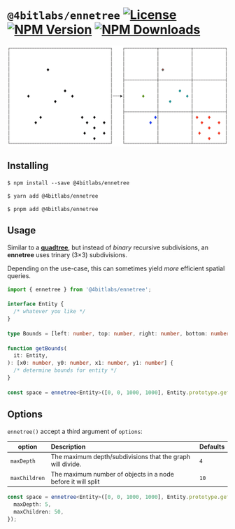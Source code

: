 # `@4bitlabs/ennetree` [![License][license]][npm] [![NPM Version][version]][npm] [![NPM Downloads][dl]][npm]

![Ennetree split illustration][ennetree-split-img]

## Installing

```shell
$ npm install --save @4bitlabs/ennetree
```

```shell
$ yarn add @4bitlabs/ennetree
```

```shell
$ pnpm add @4bitlabs/ennetree
```

## Usage

Similar to a [**quadtree**][quadtree], but instead of _binary_ recursive subdivisions, an **ennetree** uses trinary (3&times;3) subdivisions.

Depending on the use-case, this can sometimes yield _more_ efficient spatial queries.

```ts
import { ennetree } from '@4bitlabs/ennetree';

interface Entity {
  /* whatever you like */
}

type Bounds = [left: number, top: number, right: number, bottom: number];

function getBounds(
  it: Entity,
): [x0: number, y0: number, x1: number, y1: number] {
  /* determine bounds for entity */
}

const space = ennetree<Entity>([0, 0, 1000, 1000], Entity.prototype.getBounds);
```

## Options

`ennetree()` accept a third argument of `options`:

| option        | Description                                                  | Defaults |
| ------------- | :----------------------------------------------------------- | -------- |
| `maxDepth`    | The maximum depth/subdivisions that the graph will divide.   | `4`      |
| `maxChildren` | The maximum number of objects in a node before it will split | `10`     |

```ts
const space = ennetree<Entity>([0, 0, 1000, 1000], Entity.prototype.getBounds, {
  maxDepth: 5,
  maxChildren: 50,
});
```

[quadtree]: https://en.wikipedia.org/wiki/Quadtree
[npm]: https://www.npmjs.com/package/@4bitlabs/ennetree
[version]: https://img.shields.io/npm/v/%404bitlabs%2Fennetree
[license]: https://img.shields.io/npm/l/%404bitlabs%2Fennetree
[dl]: https://img.shields.io/npm/dy/%404bitlabs%2Fennetree
[ennetree-split-img]: https://github.com/32bitkid/4bitlabs.spatial/blob/main/ennetree-split.png?raw=true